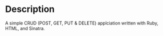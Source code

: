 <h1> Description </h1>
A simple CRUD (POST, GET, PUT & DELETE) applciation written with Ruby, HTML, and Sinatra.
